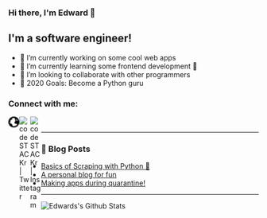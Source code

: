 ### Hi there, I'm Edward 👋

## I'm a software engineer!
- 🔭 I’m currently working on some cool web apps
- 🌱 I’m currently learning some frontend development 🤣
- 👯 I’m looking to collaborate with other programmers
- 🥅 2020 Goals: Become a Python guru 

### Connect with me:

[<img align="left" alt="edpasenidis.tech" width="22px" src="https://raw.githubusercontent.com/iconic/open-iconic/master/svg/globe.svg" />][website]
[<img align="left" alt="codeSTACKr | Twitter" width="22px" src="https://cdn.jsdelivr.net/npm/simple-icons@v3/icons/twitter.svg" />][twitter]
[<img align="left" alt="codeSTACKr | Instagram" width="22px" src="https://cdn.jsdelivr.net/npm/simple-icons@v3/icons/instagram.svg" />][instagram]


<br />

---

### 📕 Blog Posts
<!-- BLOG-POST-LIST:START -->
- [Basics of Scraping with Python 🐍](https://blog.edpasenidis.tech/p/basics-of-scraping-with-python-40bo)
- [A personal blog for fun](https://blog.edpasenidis.tech/p/a-personal-blog-for-fun-2p2b)
- [Making apps during quarantine!](https://blog.edpasenidis.tech/p/making-apps-during-quarantine-1hl6)
<!-- BLOG-POST-LIST:END -->

---

<img align="left" alt="Edwards's Github Stats" src="https://readme.edpasenidis.tech/api?username=pasenidis&show_icons=true&hide_border=true" />

[website]: https://edpasenidis.tech
[twitter]: https://twitter.com/EdwardPasenidis
[instagram]: https://instagram.com/pasenid1s
